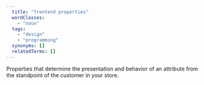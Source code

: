 ```yaml
---
  title: "frontend properties"
  wordClasses:
    - "noun"
  tags:
    - "design"
    - "programming"
  synonyms: []
  relatedTerms: []
---
```

Properties that determine the presentation and behavior of an attribute from the standpoint of the customer in your store.
